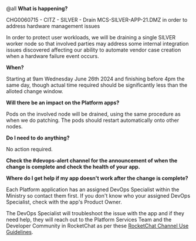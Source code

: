 @all
**What is happening?**

CHG0060715 - CITZ - SILVER - Drain MCS-SILVER-APP-21.DMZ in order to address hardware management issues

In order to protect user workloads, we will be draining a single SILVER worker node so that involved parties may address some internal integration issues discovered affecting our ability to automate vendor case creation when a hardware failure event occurs.

**When?**

Starting at 9am Wednesday June 26th 2024 and finishing before 4pm the same day, though actual time required should be significantly less than the alloted change window.

**Will there be an impact on the Platform apps?**

Pods on the involved node will be drained, using the same procedure as when we do patching. The pods should restart automatically onto other nodes.

**Do I need to do anything?**

No action required.

**Check the #devops-alert channel for the announcement of when the change is complete and check the health of your app.**

**Where do I get help if my app doesn't work after the change is complete?**

Each Platform application has an assigned DevOps Specialist within the Ministry so contact them first. If you don't know who your assigned DevOps Specialist, check with the app's Product Owner.

The DevOps Specialist will troubleshoot the issue with the app and if they need help, they will reach out to the Platform Services Team and the Developer Community in RocketChat as per these [RocketChat Channel Use Guidelines](https://docs.developer.gov.bc.ca/rocketchat-channel-descriptions/).

